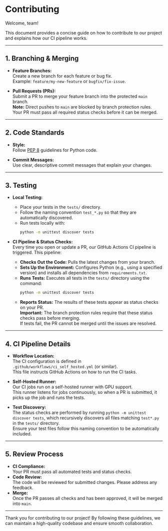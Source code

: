 # Contributing

Welcome, team!

This document provides a concise guide on how to contribute to our project and explains how our CI pipeline works.

---

## 1. Branching & Merging

- **Feature Branches:**  
  Create a new branch for each feature or bug fix.  
  Example: `feature/my-new-feature` or `bugfix/fix-issue`.

- **Pull Requests (PRs):**  
  Submit a PR to merge your feature branch into the protected `main` branch.  
  **Note:** Direct pushes to `main` are blocked by branch protection rules.  
  Your PR must pass all required status checks before it can be merged.

---

## 2. Code Standards

- **Style:**  
  Follow [PEP 8](https://www.python.org/dev/peps/pep-0008/) guidelines for Python code.

- **Commit Messages:**  
  Use clear, descriptive commit messages that explain your changes.

---

## 3. Testing

- **Local Testing:**  
  - Place your tests in the `tests/` directory.  
  - Follow the naming convention `test_*.py` so that they are automatically discovered.  
  - Run tests locally with:
    ```bash
    python -m unittest discover tests
    ```

- **CI Pipeline & Status Checks:**  
  Every time you open or update a PR, our GitHub Actions CI pipeline is triggered. This pipeline:
  - **Checks Out the Code:** Pulls the latest changes from your branch.
  - **Sets Up the Environment:** Configures Python (e.g., using a specified version) and installs all dependencies from `requirements.txt`.
  - **Runs Tests:** Executes all tests in the `tests/` directory using the command:
    ```bash
    python -m unittest discover tests
    ```
  - **Reports Status:** The results of these tests appear as status checks on your PR.  
    **Important:** The branch protection rules require that these status checks pass before merging.  
    If tests fail, the PR cannot be merged until the issues are resolved.

---

## 4. CI Pipeline Details

- **Workflow Location:**  
  The CI configuration is defined in `.github/workflows/ci_self_hosted.yml` (or similar).  
  This file instructs GitHub Actions on how to run the CI tasks.

- **Self-Hosted Runner:**  
  Our CI jobs run on a self-hosted runner with GPU support.  
  This runner listens for jobs continuously, so when a PR is submitted, it picks up the job and runs the tests.

- **Test Discovery:**  
  The status checks are performed by running `python -m unittest discover tests`, which recursively discovers all files matching `test*.py` in the `tests/` directory.  
  Ensure your test files follow this naming convention to be automatically included.

---

## 5. Review Process

- **CI Compliance:**  
  Your PR must pass all automated tests and status checks.
- **Code Review:**  
  The code will be reviewed for submitted changes. Please address any feedback.
- **Merge:**  
  Once the PR passes all checks and has been approved, it will be merged into `main`.

---

Thank you for contributing to our project! By following these guidelines, we can maintain a high-quality codebase and ensure smooth collaboration.

